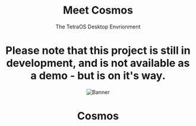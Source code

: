 <div align="center">

# Meet Cosmos
The TetraOS Desktop Envrionment 

# Please note that this project is still in development, and is not available as a demo - but is on it's way.

![Banner](https://github.com/TetraOS/.github/blob/main/banners/image.png)
  
<h1>Cosmos<h1>

<div>
